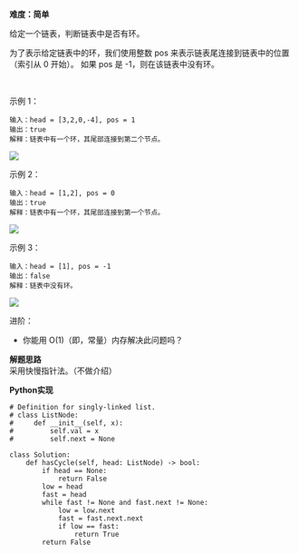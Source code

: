 **难度：简单**  

给定一个链表，判断链表中是否有环。

为了表示给定链表中的环，我们使用整数 pos 来表示链表尾连接到链表中的位置（索引从 0 开始）。 如果 pos 是 -1，则在该链表中没有环。

 

示例 1：
```
输入：head = [3,2,0,-4], pos = 1
输出：true
解释：链表中有一个环，其尾部连接到第二个节点。
```
![](https://assets.leetcode-cn.com/aliyun-lc-upload/uploads/2018/12/07/circularlinkedlist.png)

示例 2：
```
输入：head = [1,2], pos = 0
输出：true
解释：链表中有一个环，其尾部连接到第一个节点。
```

![](https://assets.leetcode-cn.com/aliyun-lc-upload/uploads/2018/12/07/circularlinkedlist_test2.png)

示例 3：
```
输入：head = [1], pos = -1
输出：false
解释：链表中没有环。
```

![](https://assets.leetcode-cn.com/aliyun-lc-upload/uploads/2018/12/07/circularlinkedlist_test3.png)

进阶：

- 你能用 O(1)（即，常量）内存解决此问题吗？   


**解题思路**   
采用快慢指针法。（不做介绍）  

**Python实现**   
```
# Definition for singly-linked list.
# class ListNode:
#     def __init__(self, x):
#         self.val = x
#         self.next = None

class Solution:
    def hasCycle(self, head: ListNode) -> bool:
        if head == None:
            return False
        low = head
        fast = head
        while fast != None and fast.next != None:
            low = low.next
            fast = fast.next.next
            if low == fast:
                return True
        return False
```